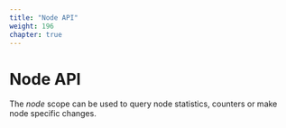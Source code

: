 ```yaml
---
title: "Node API"
weight: 196
chapter: true
---
```


# Node API

The *node* scope can be used to query node statistics, counters or make
node specific changes.
